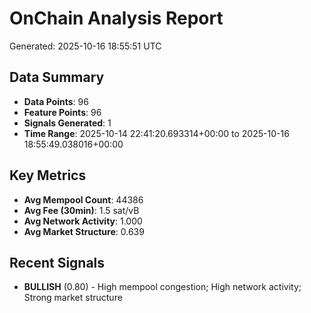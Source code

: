 # OnChain Analysis Report
Generated: 2025-10-16 18:55:51 UTC

## Data Summary
- **Data Points**: 96
- **Feature Points**: 96
- **Signals Generated**: 1
- **Time Range**: 2025-10-14 22:41:20.693314+00:00 to 2025-10-16 18:55:49.038016+00:00

## Key Metrics
- **Avg Mempool Count**: 44386
- **Avg Fee (30min)**: 1.5 sat/vB
- **Avg Network Activity**: 1.000
- **Avg Market Structure**: 0.639

## Recent Signals
- **BULLISH** (0.80) - High mempool congestion; High network activity; Strong market structure
